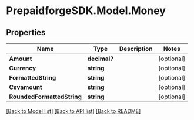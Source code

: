 
# PrepaidforgeSDK.Model.Money

## Properties

Name | Type | Description | Notes
------------ | ------------- | ------------- | -------------
**Amount** | **decimal?** |  | [optional] 
**Currency** | **string** |  | [optional] 
**FormattedString** | **string** |  | [optional] 
**Csvamount** | **string** |  | [optional] 
**RoundedFormattedString** | **string** |  | [optional] 

[[Back to Model list]](../README.md#documentation-for-models)
[[Back to API list]](../README.md#documentation-for-api-endpoints)
[[Back to README]](../README.md)

